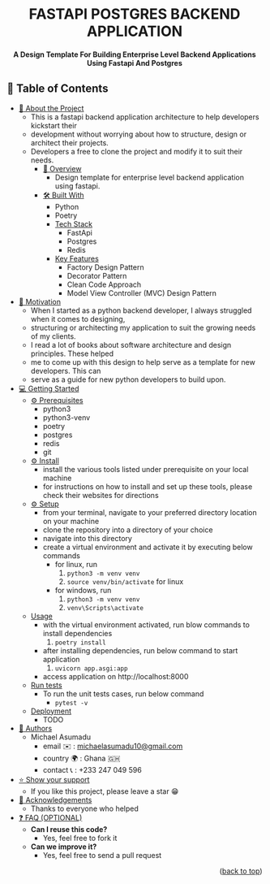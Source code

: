 <div align="center">
  <h1><b>FASTAPI POSTGRES BACKEND APPLICATION</b></h1>
  <h4>A Design Template For Building Enterprise Level Backend Applications Using Fastapi And Postgres</h4>
</div>

## 📗 Table of Contents

- [📖 About the Project](#about-project)
  - This is a fastapi backend application architecture to help developers kickstart their
  - development without worrying about how to structure, design or architect their projects.
  - Developers a free to clone the project and modify it to suit their needs.
    - [👀 Overview](#overview)
      - Design template for enterprise level backend application using fastapi.
    - [🛠 Built With](#built-with)
      - Python
      - Poetry
      - [Tech Stack](#tech-stack)
        - FastApi
        - Postgres
        - Redis
      - [Key Features](#key-features)
        - Factory Design Pattern
        - Decorator Pattern
        - Clean Code Approach
        - Model View Controller (MVC) Design Pattern
- [💪 Motivation](#motivation)
  - When I started as a python backend developer, I always struggled when it comes to designing,
  - structuring or architecting my application to suit the growing needs of my clients.
  - I read a lot of books about software architecture and design principles. These helped
  - me to come up with this design to help serve as a template for new developers. This can
  - serve as a guide for new python developers to build upon.
- [💻 Getting Started](#getting-started)
  - [⚙️ Prerequisites](#prerequisites)
    - python3
    - python3-venv
    - poetry
    - postgres
    - redis
    - git
  - [⚙️ Install](#setup)
    - install the various tools listed under prerequisite on your local machine
    - for instructions on how to install and set up these tools, please check their websites for directions
  - [⚙️ Setup](#install)
    - from your terminal, navigate to your preferred directory location on your machine
    - clone the repository into a directory of your choice
    - navigate into this directory
    - create a virtual environment and activate it by executing below commands
      - for linux, run
        1. `python3 -m venv venv`
        2. `source venv/bin/activate` for linux
      - for windows, run
        1. `python3 -m venv venv`
        2. `venv\Scripts\activate`
  - [Usage](#usage)
    - with the virtual environment activated, run blow commands to install dependencies
      1. `poetry install`
    - after installing dependencies, run below command to start application
      1. `uvicorn app.asgi:app`
    - access application on http://localhost:8000
  - [Run tests](#run-tests)
    - To run the unit tests cases, run below command
      - `pytest -v`
  - [Deployment](#triangular_flag_on_post-deployment)
    - TODO
- [👥 Authors](#authors)
  - Michael Asumadu
    - email ✉️ : michaelasumadu10@gmail.com
    - country 🌍 : Ghana 🇬🇭
    - contact 📞 : +233 247 049 596
- [⭐️ Show your support](#support)
  - If you like this project, please leave a star 😁
- [🙏 Acknowledgements](#acknowledgements)
  - Thanks to everyone who helped
- [❓ FAQ (OPTIONAL)](#faq)
  - **Can I reuse this code?**
    - Yes, feel free to fork it
  - **Can we improve it?**
    - Yes, feel free to send a pull request

<p align="right">(<a href="#readme-top">back to top</a>)</p>
